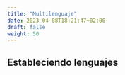 ```yaml
---
title: "Multilenguaje"
date: 2023-04-08T18:21:47+02:00
draft: false
weight: 50
---
```

## Estableciendo lenguajes



